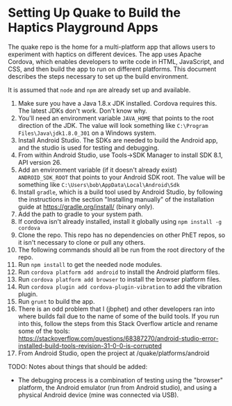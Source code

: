 Setting Up Quake to Build the Haptics Playground Apps
=====================================================

The quake repo is the home for a multi-platform app that allows users to experiment with haptics on different devices.
The app uses Apache Cordova, which enables developers to write code in HTML, JavaScript, and CSS, and then build the
app to run on different platforms.  This document describes the steps necessary to set up the build environment.

It is assumed that `node` and `npm` are already set up and available.

1. Make sure you have a Java 1.8.x JDK installed.  Cordova requires this.  The latest JDKs don't work.  Don't know why.
2. You'll need an environment variable `JAVA_HOME` that points to the root direction of the JDK.  The value will look something like `C:\Program Files\Java\jdk1.8.0_301` on a Windows system.
3. Install Android Studio.  The SDKs are needed to build the Android app, and the studio is used for testing and debugging.
4. From within Android Studio, use Tools->SDK Manager to install SDK 8.1, API version 26.
5. Add an environment variable (if it doesn't already exist) `ANDROID_SDK_ROOT` that points to your Android SDK root.  The value will be something like `C:\Users\bob\AppData\Local\Android\Sdk`
6. Install `gradle`, which is a build tool used by Android Studio, by following the instructions in the section "Installing manually" of the installation guide at https://gradle.org/install/ (binary only).
7. Add the path to gradle to your system path. 
8. If cordova isn't already installed, install it globally using `npm install -g cordova`
9. Clone the repo.  This repo has no dependencies on other PhET repos, so it isn't necessary to clone or pull any others.
10. The following commands should all be run from the root directory of the repo.
11. Run `npm install` to get the needed node modules.
12. Run `cordova platform add android` to install the Android platform files.
13. Run `cordova platform add browser` to install the browser platform files.
14. Run `cordova plugin add cordova-plugin-vibration` to add the vibration plugin.
15. Run `grunt` to build the app.
16. There is an odd problem that I (jbphet) and other developers ran into where builds fail due to the name of some of the build tools.  If you run into this, follow the steps from this Stack Overflow article and rename some of the tools: https://stackoverflow.com/questions/68387270/android-studio-error-installed-build-tools-revision-31-0-0-is-corrupted
17. From Android Studio, open the project at <your-dev-root>/quake/platforms/android

TODO: Notes about things that should be added:
- The debugging process is a combination of testing using the "browser" platform, the Android emulator (run from Android
studio), and using a physical Android device (mine was connected via USB).
